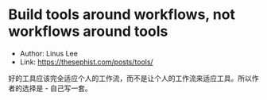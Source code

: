 # Build tools around workflows, not workflows around tools

* Author: Linus Lee
* Link: https://thesephist.com/posts/tools/

好的工具应该完全适应个人的工作流，而不是让个人的工作流来适应工具。所以作者的选择是 - 自己写一套。
